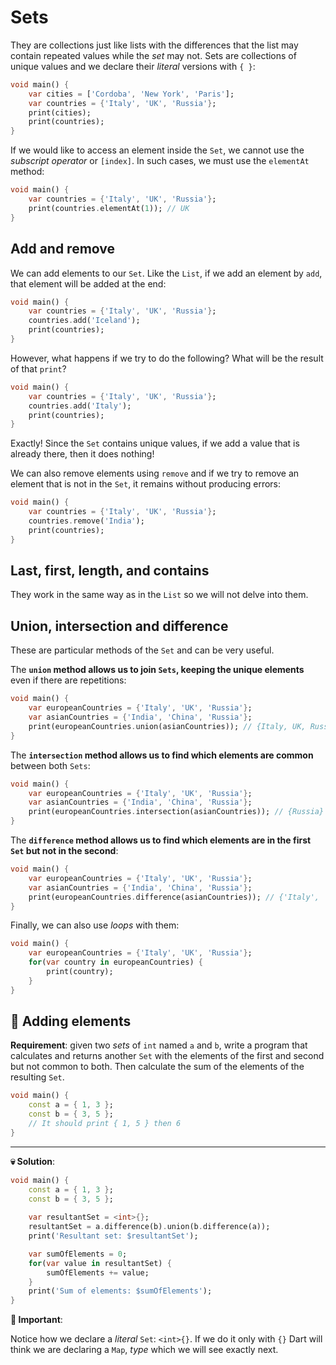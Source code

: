 # Sets

They are collections just like lists with the differences that the list may contain repeated values while the _set_ may not. Sets are collections of unique values and we declare their _literal_ versions with `{ }`:

```dart
void main() {
    var cities = ['Cordoba', 'New York', 'Paris'];
    var countries = {'Italy', 'UK', 'Russia'};
    print(cities);
    print(countries);
}
```

If we would like to access an element inside the `Set`, we cannot use the _subscript operator_ or `[index]`. In such cases, we must use the `elementAt` method:

```dart
void main() {
    var countries = {'Italy', 'UK', 'Russia'};
    print(countries.elementAt(1)); // UK
}
```

## Add and remove

We can add elements to our `Set`. Like the `List`, if we add an element by `add`, that element will be added at the end:

```dart
void main() {
    var countries = {'Italy', 'UK', 'Russia'};
    countries.add('Iceland');
    print(countries);
}
```

However, what happens if we try to do the following? What will be the result of that `print`?

```dart
void main() {
    var countries = {'Italy', 'UK', 'Russia'};
    countries.add('Italy');
    print(countries);
}
```

Exactly! Since the `Set` contains unique values, if we add a value that is already there, then it does nothing!

We can also remove elements using `remove` and if we try to remove an element that is not in the `Set`, it remains without producing errors:

```dart
void main() {
    var countries = {'Italy', 'UK', 'Russia'};
    countries.remove('India');
    print(countries);
}
```

## Last, first, length, and contains

They work in the same way as in the `List` so we will not delve into them.

## Union, intersection and difference

These are particular methods of the `Set` and can be very useful.

The __`union` method allows us to join `Sets`, keeping the unique elements__ even if there are repetitions:

```dart
void main() {
    var europeanCountries = {'Italy', 'UK', 'Russia'};
    var asianCountries = {'India', 'China', 'Russia'};
    print(europeanCountries.union(asianCountries)); // {Italy, UK, Russia, India, China}
}
```

The __`intersection` method allows us to find which elements are common__ between both `Sets`:

```dart
void main() {
    var europeanCountries = {'Italy', 'UK', 'Russia'};
    var asianCountries = {'India', 'China', 'Russia'};
    print(europeanCountries.intersection(asianCountries)); // {Russia}
}
```

The __`difference` method allows us to find which elements are in the first `Set` but not in the second__:

```dart
void main() {
    var europeanCountries = {'Italy', 'UK', 'Russia'};
    var asianCountries = {'India', 'China', 'Russia'};
    print(europeanCountries.difference(asianCountries)); // {'Italy', 'UK'}
}
```

Finally, we can also use _loops_ with them:

```dart
void main() {
    var europeanCountries = {'Italy', 'UK', 'Russia'};
    for(var country in europeanCountries) {
        print(country);
    }
}
```

## 💪 Adding elements

__Requirement__: given two _sets_ of `int` named `a` and `b`, write a program that calculates and returns another `Set` with the elements of the first and second but not common to both. Then calculate the sum of the elements of the resulting `Set`.

```dart
void main() {
    const a = { 1, 3 };
    const b = { 3, 5 };
    // It should print { 1, 5 } then 6
}
```

---

__💀 Solution__:

```dart
void main() {
    const a = { 1, 3 };
    const b = { 3, 5 };
    
    var resultantSet = <int>{};
    resultantSet = a.difference(b).union(b.difference(a));
    print('Resultant set: $resultantSet');

    var sumOfElements = 0;
    for(var value in resultantSet) {
        sumOfElements += value;
    }
    print('Sum of elements: $sumOfElements');
}
```

__🧐 Important__:

Notice how we declare a _literal_ `Set`: `<int>{}`. If we do it only with `{}` Dart will think we are declaring a `Map`, _type_ which we will see exactly next.
